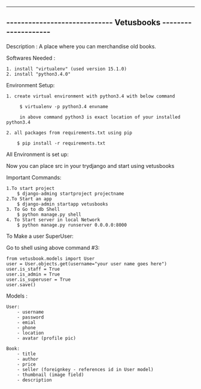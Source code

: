 -------------------------------------------------------------
----------------------------- Vetusbooks --------------------
-------------------------------------------------------------
Description : A place where you can merchandise old books.


Softwares Needed :

	1. install "virtualenv" (used version 15.1.0)
	2. install "python3.4.0"

Environment Setup:

	1. create virtual environment with python3.4 with below command
		 
		 $ virtualenv -p python3.4 envname

		 in above command python3 is exact location of your installed python3.4

	2. all packages from requirements.txt using pip

		$ pip install -r requirements.txt

All Environment is set up:

Now you can place src in your trydjango and start using vetusbooks

Important Commands:

	1.To start project
		$ django-adming startproject projectname
	2.To Start an app
		$ django-admin startapp vetusbooks
	3. To Go to db Shell
		$ python manage.py shell
	4. To Start server in local Network
		$ python manage.py runserver 0.0.0.0:8000

To Make a user SuperUser:

Go to shell using above command #3:

	from vetusbook.models import User
	user = User.objects.get(username="your user name goes here")
	user.is_staff = True
	user.is_admin = True
	user.is_superuser = True
	user.save()

Models :

	User:
		- username
		- password
		- emial
		- phone
		- location
		- avatar (profile pic)

	Book:
		- title
		- author
		- price
		- seller (foreignkey - references id in User model)
		- thumbnail (image field)
		- description